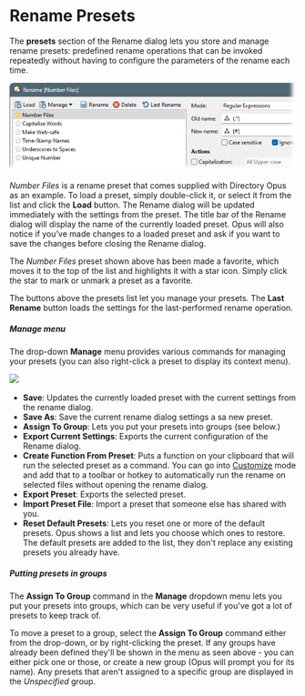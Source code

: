 # Rename Presets

The **presets** section of the Rename dialog lets you store and manage rename presets: predefined rename operations that can be invoked repeatedly without having to configure the parameters of the rename each time.

![](/Manual/images/media/13/rename_preset_example.png)

*Number Files* is a rename preset that comes supplied with Directory Opus as an example. To load a preset, simply double-click it, or select it from the list and click the **Load** button. The Rename dialog will be updated immediately with the settings from the preset. The title bar of the Rename dialog will display the name of the currently loaded preset. Opus will also notice if you’ve made changes to a loaded preset and ask if you want to save the changes before closing the Rename dialog.

The *Number Files* preset shown above has been made a favorite, which moves it to the top of the list and highlights it with a star icon. Simply click the star to mark or unmark a preset as a favorite.

The buttons above the presets list let you manage your presets. The **Last Rename** button loads the settings for the last-performed rename operation.

##### Manage menu

The drop-down **Manage** menu provides various commands for managing your presets (you can also right-click a preset to display its context menu).

<img src="/media/13/preset_management_menu.png" class="align-right" data-query="?nolink" />

- **Save**: Updates the currently loaded preset with the current settings from the rename dialog.
- **Save As**: Save the current rename dialog settings a sa new preset.
- **Assign To Group**: Lets you put your presets into groups (see below.)
- **Export Current Settings**: Exports the current configuration of the Rename dialog.
- **Create Function From Preset**: Puts a function on your clipboard that will run the selected preset as a command. You can go into [Customize](/Manual/customize/RAEDME.md) mode and add that to a toolbar or hotkey to automatically run the rename on selected files without opening the rename dialog.
- **Export Preset**: Exports the selected preset.
- **Import Preset File**: Import a preset that someone else has shared with you.
- **Reset Default Presets**: Lets you reset one or more of the default presets. Opus shows a list and lets you choose which ones to restore. The default presets are added to the list, they don't replace any existing presets you already have.

##### Putting presets in groups

The **Assign To Group** command in the **Manage** dropdown menu lets you put your presets into groups, which can be very useful if you've got a lot of presets to keep track of.

To move a preset to a group, select the **Assign To Group** command either from the drop-down, or by right-clicking the preset. If any groups have already been defined they'll be shown in the menu as seen above - you can either pick one or those, or create a new group (Opus will prompt you for its name). Any presets that aren't assigned to a specific group are displayed in the *Unspecified* group.
